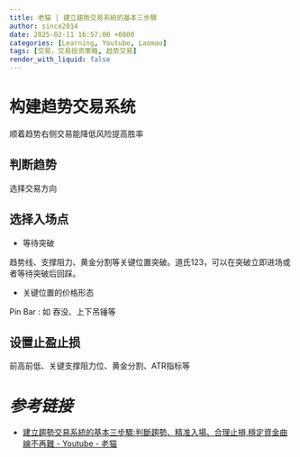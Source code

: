 ```yaml
---
title: 老猫 | 建立趨勢交易系統的基本三步驟
author: since2014
date: 2025-02-11 16:57:00 +0800
categories: [Learning, Youtube, Laomao]
tags: [交易，交易投资策略, 趋势交易]
render_with_liquid: false
---
```


# 构建趋势交易系统

顺着趋势右侧交易能降低风险提高胜率

## 判断趋势

选择交易方向

## 选择入场点

+ 等待突破

趋势线、支撑阻力、黄金分割等关键位置突破。道氏123，可以在突破立即进场或者等待突破后回踩。

+ 关键位置的价格形态

Pin Bar : 如 吞没、上下吊锤等

## 设置止盈止损

前高前低、关键支撑阻力位、黄金分割、ATR指标等

# *参考链接*

+ [建立趨勢交易系統的基本三步驟:判斷趨勢、精准入場、合理止損,穩定資金曲線不再難  - Youtube - 老猫](https://youtu.be/cm0CCZUHtv4?si=BN_H1NoaAFe0CYof)